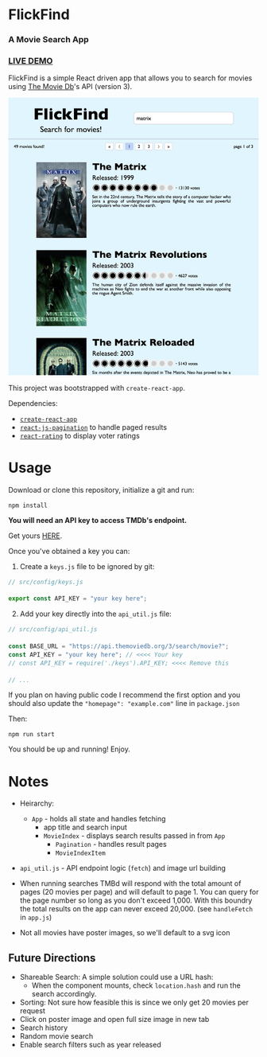 # FlickFind
### A Movie Search App

### [LIVE DEMO](https://youngmanalive.github.io/flickfind)

FlickFind is a simple React driven app that allows you to search for movies using [The Movie Db](https://www.themoviedb.org)'s API (version 3).

![screenshot](./screenshot.jpg)

This project was bootstrapped with `create-react-app`.

Dependencies:
- [`create-react-app`](https://www.npmjs.com/package/create-react-app)
- [`react-js-pagination`](https://www.npmjs.com/package/react-js-pagination) to handle paged results
- [`react-rating`](https://www.npmjs.com/package/react-rating) to display voter ratings

# Usage

Download or clone this repository, initialize a git and run:

```
npm install
```

**You will need an API key to access TMDb's endpoint.**

Get yours [HERE](https://developers.themoviedb.org/3/getting-started/introduction).

Once you've obtained a key you can:

1. Create a `keys.js` file to be ignored by git:
  ```JavaScript
  // src/config/keys.js

  export const API_KEY = "your key here";
  ```

2. Add your key directly into the `api_util.js` file:
  ```JavaScript
  // src/config/api_util.js

  const BASE_URL = "https://api.themoviedb.org/3/search/movie?";
  const API_KEY = "your key here"; // <<<< Your key
  // const API_KEY = require('./keys').API_KEY; <<<< Remove this
  
  // ...
  ```

If you plan on having public code I recommend the first option and you should also update the `"homepage": "example.com"` line in `package.json`


Then:
```
npm run start
```
You should be up and running! Enjoy.

# Notes
- Heirarchy:
  - `App` - holds all state and handles fetching
    - app title and search input
    - `MovieIndex` - displays search results passed in from `App`
      - `Pagination` - handles result pages
      - `MovieIndexItem`

- `api_util.js` - API endpoint logic (`fetch`) and image url building

- When running searches TMBd will respond with the total amount of pages (20 movies per page) and will default to page 1. You can query for the page number so long as you don't exceed 1,000. With this boundry the total results on the app can never exceed 20,000. (see `handleFetch` in `app.js`)

- Not all movies have poster images, so we'll default to a svg icon


## Future Directions
- Shareable Search: A simple solution could use a URL hash:
  - When the component mounts, check `location.hash` and run the search accordingly.
- Sorting: Not sure how feasible this is since we only get 20 movies per request
- Click on poster image and open full size image in new tab
- Search history
- Random movie search
- Enable search filters such as year released

